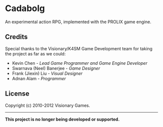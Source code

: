 Cadabolg
========

An experimental action RPG, implemented with the PROLIX game engine.

Credits
--------------

Special thanks to the Visionary/K4SM Game Development team for taking the project as far as we could:

+ Kevin Chen - *Lead Game Programmer and Game Engine Developer*
+ Swarnava (Neel) Banerjee - *Game Designer*
+ Frank (Jiexin) Liu - *Visual Designer*
+ Adnan Alam - *Programmer*

License
-------------
Copyright (c) 2010-2012 Visionary Games.

_______________
**This project is no longer being developed or supported.**
